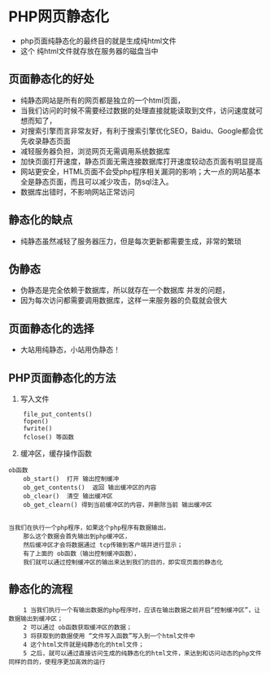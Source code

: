 # PHP网页静态化
* php页面纯静态化的最终目的就是生成纯html文件
* 这个 纯html文件就存放在服务器的磁盘当中

## 页面静态化的好处
* 纯静态网站是所有的网页都是独立的一个html页面，
* 当我们访问的时候不需要经过数据的处理直接就能读取到文件，访问速度就可想而知了，
* 对搜索引擎而言非常友好，有利于搜索引擎优化SEO，Baidu、Google都会优先收录静态页面
* 减轻服务器负担，浏览网页无需调用系统数据库
* 加快页面打开速度，静态页面无需连接数据库打开速度较动态页面有明显提高
* 网站更安全，HTML页面不会受php程序相关漏洞的影响；大一点的网站基本全是静态页面，而且可以减少攻击，防sql注入。
* 数据库出错时，不影响网站正常访问


## 静态化的缺点
* 纯静态虽然减轻了服务器压力，但是每次更新都需要生成，非常的繁琐



## 伪静态
* 伪静态是完全依赖于数据库，所以就存在一个数据库 并发的问题，
* 因为每次访问都需要调用数据库，这样一来服务器的负载就会很大



## 页面静态化的选择
* 大站用纯静态，小站用伪静态！




## PHP页面静态化的方法
1. 写入文件
```
	file_put_contents()
	fopen()
	fwrite()
	fclose() 等函数

```

2. 缓冲区，缓存操作函数
```
ob函数
	ob_start()  打开 输出控制缓冲
	ob_get_contents()  返回 输出缓冲区的内容
	ob_clear()  清空 输出缓冲区
	ob_get_clearn() 得到当前缓冲区的内容，并删除当前 输出缓冲区


当我们在执行一个php程序，如果这个php程序有数据输出，
	那么这个数据会首先输出到php缓冲区，
	然后缓冲区才会将数据通过 tcp传输到客户端并进行显示；
	有了上面的 ob函数（输出控制缓冲函数），
	我们就可以通过控制缓冲区的输出来达到我们的目的，即实现页面的静态化

```


## 静态化的流程
```
	1 当我们执行一个有输出数据的php程序时，应该在输出数据之前开启“控制缓冲区”，让数据输出到缓冲区；
	2 可以通过 ob函数获取缓冲区的数据；
	3 将获取到的数据使用 “文件写入函数”写入到一个html文件中
	4 这个html文件就是纯静态化的html文件；
	5 之后，就可以通过直接访问生成的纯静态化的html文件，来达到和访问动态的php文件同样的目的，使程序更加高效的运行

```

